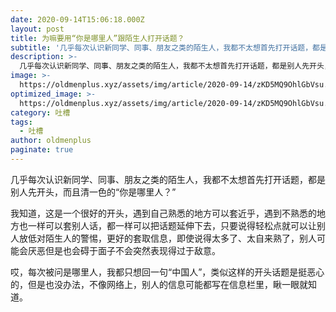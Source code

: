 ```yaml
---
date: 2020-09-14T15:06:18.000Z
layout: post
title: 为嘛要用“你是哪里人”跟陌生人打开话题？
subtitle: '几乎每次认识新同学、同事、朋友之类的陌生人，我都不太想首先打开话题，都是别人先开头，而且清一色的“你是哪里人？”'
description: >-
  几乎每次认识新同学、同事、朋友之类的陌生人，我都不太想首先打开话题，都是别人先开头，而且清一色的“你是哪里人？”
image: >-
  https://oldmenplus.xyz/assets/img/article/2020-09-14/zKD5MQ9OhlGbVsu.jpg
optimized_image: >-
  https://oldmenplus.xyz/assets/img/article/2020-09-14/zKD5MQ9OhlGbVsu.jpg
category: 吐槽
tags:
  - 吐槽
author: oldmenplus
paginate: true
---
```


几乎每次认识新同学、同事、朋友之类的陌生人，我都不太想首先打开话题，都是别人先开头，而且清一色的“你是哪里人？”

我知道，这是一个很好的开头，遇到自己熟悉的地方可以套近乎，遇到不熟悉的地方也一样可以套别人话，都一样可以把话题延伸下去，只要说得轻松点就可以让别人放低对陌生人的警惕，更好的套取信息，即使说得太多了、太自来熟了，别人可能会厌恶但是也会碍于面子不会突然表现得过于敌意。

哎，每次被问是哪里人，我都只想回一句“中国人”，类似这样的开头话题是挺恶心的，但是也没办法，不像网络上，别人的信息可能都写在信息栏里，瞅一眼就知道。

